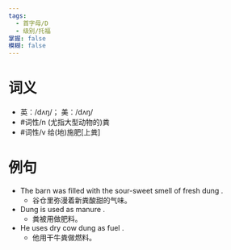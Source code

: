 ```yaml
---
tags:
  - 首字母/D
  - 级别/托福
掌握: false
模糊: false
---
```

# 词义
- 英：/dʌŋ/； 美：/dʌŋ/
- #词性/n  (尤指大型动物的)粪
- #词性/v  给(地)施肥[上粪]
# 例句
- The barn was filled with the sour-sweet smell of fresh dung .
	- 谷仓里弥漫着新粪酸甜的气味。
- Dung is used as manure .
	- 粪被用做肥料。
- He uses dry cow dung as fuel .
	- 他用干牛粪做燃料。
